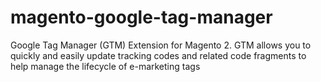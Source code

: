# magento-google-tag-manager
Google Tag Manager (GTM) Extension for Magento 2. GTM allows you to quickly and easily update tracking codes and related code fragments to help manage the lifecycle of e-marketing tags
